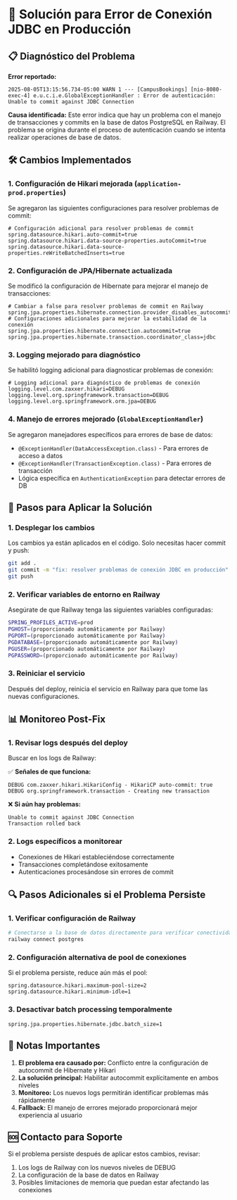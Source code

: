 # 🔧 Solución para Error de Conexión JDBC en Producción

## 📋 Diagnóstico del Problema

**Error reportado:**
```
2025-08-05T13:15:56.734-05:00 WARN 1 --- [CampusBookings] [nio-8080-exec-4] e.u.c.i.e.GlobalExceptionHandler : Error de autenticación: Unable to commit against JDBC Connection
```

**Causa identificada:**
Este error indica que hay un problema con el manejo de transacciones y commits en la base de datos PostgreSQL en Railway. El problema se origina durante el proceso de autenticación cuando se intenta realizar operaciones de base de datos.

## 🛠️ Cambios Implementados

### 1. **Configuración de Hikari mejorada** (`application-prod.properties`)

Se agregaron las siguientes configuraciones para resolver problemas de commit:

```properties
# Configuración adicional para resolver problemas de commit
spring.datasource.hikari.auto-commit=true
spring.datasource.hikari.data-source-properties.autoCommit=true
spring.datasource.hikari.data-source-properties.reWriteBatchedInserts=true
```

### 2. **Configuración de JPA/Hibernate actualizada**

Se modificó la configuración de Hibernate para mejorar el manejo de transacciones:

```properties
# Cambiar a false para resolver problemas de commit en Railway
spring.jpa.properties.hibernate.connection.provider_disables_autocommit=false
# Configuraciones adicionales para mejorar la estabilidad de la conexión
spring.jpa.properties.hibernate.connection.autocommit=true
spring.jpa.properties.hibernate.transaction.coordinator_class=jdbc
```

### 3. **Logging mejorado para diagnóstico**

Se habilitó logging adicional para diagnosticar problemas de conexión:

```properties
# Logging adicional para diagnóstico de problemas de conexión
logging.level.com.zaxxer.hikari=DEBUG
logging.level.org.springframework.transaction=DEBUG
logging.level.org.springframework.orm.jpa=DEBUG
```

### 4. **Manejo de errores mejorado** (`GlobalExceptionHandler`)

Se agregaron manejadores específicos para errores de base de datos:

- `@ExceptionHandler(DataAccessException.class)` - Para errores de acceso a datos
- `@ExceptionHandler(TransactionException.class)` - Para errores de transacción
- Lógica específica en `AuthenticationException` para detectar errores de DB

## 🚀 Pasos para Aplicar la Solución

### 1. **Desplegar los cambios**

Los cambios ya están aplicados en el código. Solo necesitas hacer commit y push:

```bash
git add .
git commit -m "fix: resolver problemas de conexión JDBC en producción"
git push
```

### 2. **Verificar variables de entorno en Railway**

Asegúrate de que Railway tenga las siguientes variables configuradas:

```bash
SPRING_PROFILES_ACTIVE=prod
PGHOST=(proporcionado automáticamente por Railway)
PGPORT=(proporcionado automáticamente por Railway)
PGDATABASE=(proporcionado automáticamente por Railway)
PGUSER=(proporcionado automáticamente por Railway)
PGPASSWORD=(proporcionado automáticamente por Railway)
```

### 3. **Reiniciar el servicio**

Después del deploy, reinicia el servicio en Railway para que tome las nuevas configuraciones.

## 📊 Monitoreo Post-Fix

### 1. **Revisar logs después del deploy**

Buscar en los logs de Railway:

✅ **Señales de que funciona:**
```
DEBUG com.zaxxer.hikari.HikariConfig - HikariCP auto-commit: true
DEBUG org.springframework.transaction - Creating new transaction
```

❌ **Si aún hay problemas:**
```
Unable to commit against JDBC Connection
Transaction rolled back
```

### 2. **Logs específicos a monitorear**

- Conexiones de Hikari estableciéndose correctamente
- Transacciones completándose exitosamente
- Autenticaciones procesándose sin errores de commit

## 🔍 Pasos Adicionales si el Problema Persiste

### 1. **Verificar configuración de Railway**

```bash
# Conectarse a la base de datos directamente para verificar conectividad
railway connect postgres
```

### 2. **Configuración alternativa de pool de conexiones**

Si el problema persiste, reduce aún más el pool:

```properties
spring.datasource.hikari.maximum-pool-size=2
spring.datasource.hikari.minimum-idle=1
```

### 3. **Desactivar batch processing temporalmente**

```properties
spring.jpa.properties.hibernate.jdbc.batch_size=1
```

## 📝 Notas Importantes

1. **El problema era causado por:** Conflicto entre la configuración de autocommit de Hibernate y Hikari
2. **La solución principal:** Habilitar autocommit explícitamente en ambos niveles
3. **Monitoreo:** Los nuevos logs permitirán identificar problemas más rápidamente
4. **Fallback:** El manejo de errores mejorado proporcionará mejor experiencia al usuario

## 🆘 Contacto para Soporte

Si el problema persiste después de aplicar estos cambios, revisar:
1. Los logs de Railway con los nuevos niveles de DEBUG
2. La configuración de la base de datos en Railway
3. Posibles limitaciones de memoria que puedan estar afectando las conexiones